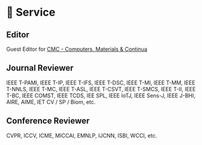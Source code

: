 # 💼 Service 
## Editor
Guest Editor for [CMC - Computers, Materials & Continua](https://www.techscience.com/cmc/special_detail/image_enhancement)

## Journal Reviewer
IEEE T-PAMI, IEEE T-IP, IEEE T-IFS, IEEE T-DSC, IEEE T-MI, IEEE T-MM, IEEE T-NNLS, IEEE T-MC, IEEE T-ASL, IEEE T-CSVT, IEEE T-SMCS, IEEE T-II, IEEE T-BC, IEEE COMST, IEEE TCDS, IEE SPL, IEEE IoTJ, IEEE Sens-J, IEEE J-BHI, AIRE, AIME, IET CV / SP / Biom, etc.

## Conference Reviewer
CVPR, ICCV, ICME, MICCAI, EMNLP, IJCNN, ISBI, WCCI, etc.